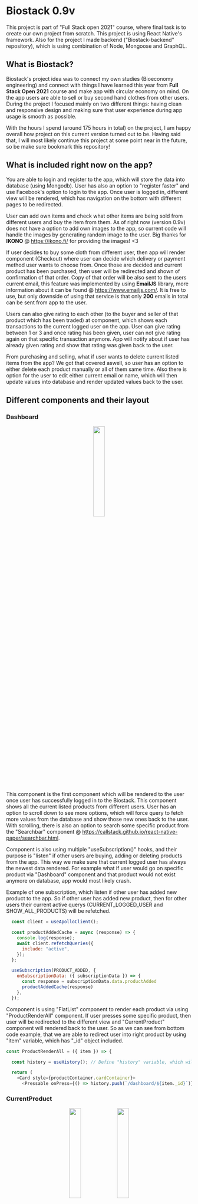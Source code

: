 # Biostack 0.9v


This project is part of "Full Stack open 2021" course, where final task is to create our own project from scratch.  This project is using React Native's framework. Also for the project I made backend ("Biostack-backend" repository), which is using combination of Node, Mongoose and GraphQL.


## What is Biostack?

Biostack's project idea was to connect my own studies (Bioeconomy engineering) and connect with things I have learned this year from **Full Stack Open 2021** course and make app with circular economy on mind. On the app users are able to sell or buy second hand clothes from other users. During the project I focused mainly on two different things: having clean and responsive design and making sure that user experience during app usage is smooth as possible.

With the hours I spend (around 175 hours in total) on the project, I am happy overall how project on this current version turned out to be. Having said that, I will most likely continue this project at some point near in the future, so be make sure bookmark this repository!

## What is included right now on the app?

You are able to login and register to the app, which will store the data into database (using Mongodb). User has also an option to "register faster" and use Facebook's option to login to the app. Once user is logged in, different view will be rendered, which has navigation on the bottom with different pages to be redirected.

User can add own items and check what other items are being sold from different users and buy the item from them. As of right now (version 0.9v) does not have a option to add own
images to the app, so current code will handle the images by generating random image to the user. Big thanks for **IKONO** @ https://ikono.fi/ for providing the images! <3

If user decides to buy some cloth from different user, then app will render component (Checkout) where user can decide which delivery or payment method user wants to choose from. Once those are decided and current product has been purchased, then user will be redirected and shown of confirmation of that order. Copy of that order will be also sent to the users current email, this feature was implemented by using **EmailJS** library, more information about it can be found @ https://www.emailjs.com/. It is free to use, but only downside of using that service is that only **200** emails in total can be sent from app to the user.

Users can also give rating to each other (to the buyer and seller of that product which has been traded) at component, which shows each transactions to the current logged user on the app. User can give rating between 1 or 3 and once rating has been given, user can not give rating again on that specific transaction anymore. App will notify about if user has already given rating and show that rating was given back to the user.

From purchasing and selling, what if user wants to delete current listed items from the app? We got that covered aswell, so user has an option to either delete each product manually or all of them same time. Also there is option for the user to edit either current email or name, which will then update values into database and render updated values back to the user.

## Different components and their layout

### Dashboard

<p align="center">
  <img src="/documentation/images/Dashboard_component.jpg" width=25% height=25%>
</p>

This component is the first component which will be rendered to the user once user has successfully logged in to the Biostack. This component shows all the current listed products from different users. User has an option to scroll down to see more options, which will force query to fetch more values from the database and show those new ones back to the user. With scrolling, there is also an option to search some specific product from the "Searchbar" component @ https://callstack.github.io/react-native-paper/searchbar.html.

Component is also using multiple "useSubscription()" hooks, and their purpose is "listen" if other users are buying, adding or deleting products from the app. This way we make sure that current logged user has always the newest data rendered. For example what if user would go on specific product via "Dashboard" component and that product would not exist anymore on database, app would most likely crash.

Example of one subscription, which listen if other user has added new product to the app. So if other user has added new product, then for other users their current active querys (CURRENT_LOGGED_USER and SHOW_ALL_PRODUCTS) will be refetched.


```javascript
  const client = useApolloClient();

  const productAddedCache = async (response) => {
    console.log(response);
    await client.refetchQueries({
      include: "active",
    });
  };

  useSubscription(PRODUCT_ADDED, {
    onSubscriptionData: ({ subscriptionData }) => {
      const response = subscriptionData.data.productAdded
      productAddedCache(response)
    },
  });
```


Component is using "FlatList" component to render each product via using "ProductRenderAll" component. If user presses some specific product, then user will be redirected to the different view and "CurrentProduct" component will rendered back to the user. So as we can see from bottom code example, that we are able to redirect user into right product by using "item" variable, which has "_id" object included.



```javascript
const ProductRenderAll = ({ item }) => {

  const history = useHistory(); // Define "history" variable, which will execute => "useHistory(...)" function.

  return (
    <Card style={productContainer.cardContainer}>
      <Pressable onPress={() => history.push(`/dashboard/${item._id}`)}>
```


### CurrentProduct

<p align="center">
	<img src="/documentation/images/CurrentProduct_component_one.jpg" width=25% height=25%>
	<img src="/documentation/images/CurrentProduct_component_two.jpg" width=25% height=25%>
</p>

This component will be rendered, if user chooses to go on some specific product. User will see related data to current item (type, size and price) and also seller information that who is selling this current item on the app. Seller's name and rating (does not work at this moment) will be shown back and also avatar. By default avatar will show first letters of firstname and lastname, but if user has registered to the app via using facebook, then app will show it's facebook profile image on the avatar's place.


```javascript
const CurrentUserAvatar = ({ checkUserAvatar, currentUserName }) => {

  if (checkUserAvatar) {
    return (
      <Image style={{ width: 75, height: 75, borderRadius: 75 / 2 }} source={{ uri: checkUserAvatar }} />
    )
  } else {
    return (
      <TextAvatar backgroundColor={styling.colors.Asphalt} textColor={styling.colors.VistaWhite} size={75} type={'circle'}>
        {currentUserName}
      </TextAvatar>
    );
  };
};
```


On each product two different buttons on the bottom will always be shown, so if current logged user is the owner of that specific product, then "EDIT PRODUCT" and "DELETE PRODUCT" buttons will be rendered. Keep in mind that as of right now editing products has not been implemented, but deleting product works. If current logged user is not the owner, then app will render "CHECKOUT" and "BOOKMARK" (bookmarking feature not implemented) buttoks back to the user. Component called "ButtonOptions" handles this logic and here is the small snippet of that component:


```javascript
if (getCurrentProduct.owner._id === currentUserData._id) {
  return (
    <View style={buttonContainer.productButtonContainer}>
      <Pressable style={buttonContainer.productButton}>
        <Text style={buttonContainer.productButtonText}>EDIT PRODUCT</Text>
        <FontAwesome name="edit" size={18} color={styling.colors.VistaWhite} />
      </Pressable>
      <Pressable style={buttonContainer.productButton} onPress={confirmProductDelete}>
        <Text style={buttonContainer.productButtonText}>DELETE PRODUCT</Text>
        <MaterialCommunityIcons name="delete-outline" size={18} color={styling.colors.VistaWhite} />
      </Pressable>
    </View>
  );
} else {
  return (
    <View style={buttonContainer.productButtonContainer}>
      <Pressable style={buttonContainer.productButton} onPress={showModal}>
        <Text style={buttonContainer.productButtonText}>CHECKOUT</Text>
        <Fontisto name="shopping-basket-add" size={18} color={styling.colors.VistaWhite} />
      </Pressable>
      <Pressable style={buttonContainer.productButton}>
        <Text style={buttonContainer.productButtonText}>BOOKMARK</Text>
        <Ionicons name="bookmarks" size={18} color={styling.colors.VistaWhite} />
      </Pressable>
    </View>
  );
};
```


If user decides to buy current product from the app via pressing "CHECKOUT" button, then component "Checkout" (modal) will be rendered back to the user. So basically we are still on "CurrentProduct" route, but "Checkout" component has been rendered on top of earlier component. So idea was that, if user is uncertain of something or wants to go back to "Dashboard" to see other products, then user has just an option to close the modal and go back.

### Checkout

<p align="center">
	<img src="/documentation/images/Checkout_component_one.jpg" width=25% height=25%>
	<img src="/documentation/images/Checkout_component_two.jpg" width=25% height=25%>
</p>

On the "Checkout" component, app will use "Modal" component from https://callstack.github.io/react-native-paper/modal.html, which has all the information related to the chosen product, which user wants to buy from the app. Once user has has chosen all the required options (for shipping and payment), app will show total price of that order and user is now able to buy the item via pressing "BUY AN ITEM" button. Here is the code of the logic, which handles the buying an item and redirecting the user if buying an item is successful:


```javascript
    // These 3x variables are being used/needed, so that app is able to send email
    // confirmation to the buyer if purchasing the item is successful.
    const emailService = Constants.manifest.extra.email_service_id;
    const emailTemplate = Constants.manifest.extra.email_template_id;
    const emailUser = Constants.manifest.extra.email_user_id;

    // When this function is being referenced, then we wil execute "try" section first,
    // if something goes wrong during this section then we will pass into "catch" section.
    try {
      // We will be using "useCreateNewTransaction(...)" hook, which has "submitNewTransaction(...)"
      // function. Once function has been executed, then data will be under "response" variable,
      // which lets us access the query data => "data.createTransaction".
      const response = await submitNewTransaction({ getOrderData });
      const confirmationData = response.data.createTransaction; // Define "confirmationData" variable, which is equal to "response.data.createTransaction".

      // Define "emailOrderConfirmation" variable, which will get access
      // inside of {...} different object values.
      const emailOrderConfirmation = {
        to_name: currentUserData.name,
        to_email: currentUserData.email,
        reply_to: "me@aarnipavlidi.fi",
        orderID: confirmationData._id,
        orderName: confirmationData.productTitle,
        orderSize: confirmationData.productSize,
        orderType: confirmationData.productType,
        orderImage: confirmationData.productImage,
        orderShipping: confirmationData.shippingMethod,
        orderPayment: confirmationData.paymentMethod,
        orderTotal: confirmationData.paymentTotal,
        sellerName: confirmationData.sellerName,
        contactEmail: confirmationData.sellerEmail,
      };
      // If earlier function (submitNewTransaction) is successful, then user will be redirected to the
      // different view and "OrderConfirmation" component will be rendered back to the user, which will
      // show data, which uses "confirmationData" via => "state: { detail: order_data_here }":
      history.push({
        pathname: '/dashboard/order-confirmation',
        state: { detail: confirmationData }
      });
      // Then app will make copy of that order confirmation and send confirmation to the users current
      // email, which will use those 3x different variables which we defined earlier.
      await emailjs.send(emailService, emailTemplate, emailOrderConfirmation, emailUser);
    } catch (error) { // If there are any problems during "try" section, then we will execute "catch" section.
      console.log(error) // Console.log the "error" variable data back to the terminal.
    };
  };
```

### OrderConfirmation

<p align="center">
	<img src="/documentation/images/OrderConfirmation_component.jpg" width=25% height=25%>
</p>

This component will be rendered to the user, after purchasing the item is successful. Component will show all the data regarding that order, which gets the data from previous "history.push" function. Also 2x different buttons will be rendered back, 1) "BUY MORE" button which will redirect user back to home "Dashboard" component and 2) "CONTACT SELLER" button, which will redirect user to this orders own page => "CurrentTransaction" component. There user is able to give rating and contact the seller/buyer.


```javascript
  const location = useLocation(); // Define "location" variable, which will execute => "useLocation(...)" function.
  const history = useHistory(); // Define "history" variable, which will execute => "useHistory(...)" function.

  // Define "getOrderData" variable, which is equal to "location.state.detail". So after user
  // has purchased the product successfully, then that order data goes into "location.state.detail"
  // and user will be redirected to this component (OrderConfirmation), which will show that data back.
  const getOrderData = location.state.detail;
  const orderNumber = `#${getOrderData._id}`;


<View style={buttonContainer.productButtonContainer}>
	<Pressable style={buttonContainer.productButton} onPress={() => history.push('/dashboard')}>
		<Text style={buttonContainer.productButtonText}>BUY MORE</Text>
	</Pressable>
        <Pressable style={buttonContainer.productButton} onPress={() => history.push(`/dashboard/profile/transactions/${getOrderData._id}`)}>
        	<Text style={buttonContainer.productButtonText}>CONTACT SELLER</Text>
        </Pressable>
</View>
```

### CurrentTransaction

<p align="center">
  <img src="/documentation/images/CurrentTransaction_component_one.jpg" width=25% height=25%>
  <img src="/documentation/images/CurrentTransaction_component_two.jpg" width=25% height=25%>
  <img src="/documentation/images/CurrentTransaction_component_giving_rating.jpg" width=25% height=25%>
  <img src="/documentation/images/CurrentTransaction_component_rating_snackbar.jpg" width=25% height=25%>
  <img src="/documentation/images/CurrentTransaction_component_after_giving_rating.jpg" width=25% height=25%>
</p>


Component "CurrentTransaction" will show current transaction based on the "id" value of that transaction. User is able to go specific transaction either from "OrderHistory" component, which shows all of users transactions on the app or after user has bought the item, which the button which lets user to redirect the user to current order. On our "Main" component has the router logic, which renders then this component "CurrentTransaction"


```javascript
<Route exact path="/dashboard/profile/transactions/:transactionID">
	{currentToken ? <CurrentTransaction currentUserData={currentUserData} loading={loading} showSnackBar={showSnackBar} /> : <Redirect to="/" />}
</Route>
```

```javascript
  // Define "useCurrentTransaction(...)" hook, then get access into "getCurrentTransaction"
  // and "loadingTransaction" variables. When user goes into specific transaction, app will
  // execute hook and show current data back into "getCurrentTransaction" variable. If the
  // data is loading, which means "loadingTransaction" is === "true", then component will
  // render back "loading spinner" untill data has been completely loaded.
  const { getCurrentTransaction, loadingTransaction } = useCurrentTransaction();

```

And the hook which this component is using, will be using "useParams()" function, so after user is pressing on specific transaction then the router will know that this "id" value is this, which lets execute query with right variable and render back the data to the user.


```javascript
// This project has been commented by Aarni Pavlidi, if you have any questions or suggestions with the code,
// then please contact me by sending email at me@aarnipavlidi.fi <3

import React from 'react'; // Import "react" library's content for this hooks usage.
import { useParams } from 'react-router-native'; // Import following components from "react-router-native" library's content for this component usage.
import { useQuery } from '@apollo/client'; // Import following functions from "@apollo/client" library for this hook usage.
import { SHOW_CURRENT_TRANSACTION } from '../graphql/queries'; // Import following queries from "queries.js" file for this hook usage.

const useCurrentTransaction = () => {

  const { transactionID } = useParams();

  const { loading, error, data } = useQuery(SHOW_CURRENT_TRANSACTION, {
    fetchPolicy: 'cache-and-network',
    variables: {
      getTransactionID: transactionID
    },
  });

  // Return variables inside of {...} to be used with this hook.
  return {
    getCurrentTransaction: data?.showCurrentTransaction,
    loadingTransaction: loading,
  };
};

// Export "useCurrentTransaction" hook, so other components like "App.js" are able to use this hooks's content.
export default useCurrentTransaction;
```


When user is at current transaction view, then user has an option to give rating to the user (to both product buyer and seller). User can give rating only once and from values between 1 or 3. Once rating has been given successfully to the user, then app will render "Snackbar" component, which will notify that rating has been given. After that if user comes back to that current transaction, then user won't be able to give rating again and app will render the rating which was given earlier.


```javascript
  // Define "useCurrentTransaction(...)" hook, then get access into "getCurrentTransaction"
  // and "loadingTransaction" variables. When user goes into specific transaction, app will
  // execute hook and show current data back into "getCurrentTransaction" variable. If the
  // data is loading, which means "loadingTransaction" is === "true", then component will
  // render back "loading spinner" untill data has been completely loaded.
  const { getCurrentTransaction, loadingTransaction } = useCurrentTransaction();

  // Define "useCreateNewRating()" hook, then get access into "submitNewRating" function
  // and "loadingRating" variable. When user wants to give rating to the current transaction
  // buyer/seller, then component will execute "submitNewRating" function. When executing
  // function, we will be using 3x different parameters, "getCurrentTransaction._id",
  // "currentRating.value" and "getCurrentTransaction.type".
  const [submitNewRating, { loadingRating }] = useCreateNewRating(); // Define "submitNewRating" variable from => "useCreateNewRating(...)" hook.

  // Define "currentRating" into state, which will get in default two (2) object values
  // => "status" === "false" and "value" == "null". If we want to change "currentRating"
  // state, we will be using "setCurrentRating" function.
  const [currentRating, setCurrentRating] = useState({ status: false, value: null });

  const [visible, setVisible] = useState(false);
  const showModal = () => setVisible(true);
  const hideModal = () => setVisible(false);

  // Define "submitRating" variable which will execute everything inside of {...} when
  // being referenced. Function executes "submitNewRating" function with given parameter
  // values and once the function returns data, we will be using that data into rendering
  // "Snackbar" component via using "showSnackBar" function, which will notify user of
  // giving successful rating value to the products buyer/seller.
  const submitRating = async () => {
    try { // We will try execute first "try" section, if there are any problems then we will execute "catch" section.
      const { data } = await submitNewRating(getCurrentTransaction._id, currentRating.value, getCurrentTransaction.type);
      showSnackBar(data.giveRatingUser.response); // Execute "showSnackBar" function, with given parameter value.
    } catch (error) { // If there any problems during executing the function then we will do "catch" section.
      console.log(error.message) // Console.log "error.message" variable back to the terminal.
    };
  };

  // Define "confirmSubmitRating" function, which will execute everything inside of {...}, when being referenced.
  // So when user has chosen the given rating value (1, 2 or 3) and user pressed the "submit" button, then user
  // will asked to confirm of giving the rating. Once user has decided to confirm, then we will execute the
  // "submitRating" function and execute the "submitNewRating" function (hook).
  const confirmSubmitRating = () => {
    Alert.alert(
      "Biostack",
      `You are giving rating value of ${currentRating.value} to the user. Are you sure and want to proceed?`,
      [
        {
          text: "CANCEL",
          style: "cancel"
        },
        {
          text: "OK",
          onPress: () => submitRating(),
        }
      ]
    )
  };
```	  

### OrderHistory

<p align="center">
  <img src="/documentation/images/OrderHistory_component.jpg" width=25% height=25%>
</p>


This component shows to the user all of the transactions, which have been made by the user. Any purchases or selling clothes will be shown at this component. Component shows 4x different
things on each row, which are transaction date, product type, product size and the payment total of that transaction. Then user has an option to check more data on each transaction by
pressing the button ("chevron-right" icon) on the end. Pressing the button will redirect user on that pressed transaction and render "CurrentTransaction" component back.


```javascript
const UserOrders = ({ item }) => {

  const history = useHistory(); // Define "history" variable, which will execute => "useHistory(...)" function.

  return (
    <View>
      <DataTable.Row>
        <DataTable.Cell>{item.date}</DataTable.Cell>
        <DataTable.Cell numeric={true}>
          <ItemTypeCheck currentItemType={item.productType} />
          <ItemSizeCheck currentItemSize={item.productSize} />
        </DataTable.Cell>
        <DataTable.Cell style={{ justifyContent: 'center' }}>{item.type}</DataTable.Cell>
        <DataTable.Cell numeric={true}>{item.paymentTotal} €</DataTable.Cell>
        <DataTable.Cell style={{ justifyContent: 'center' }} onPress={() => history.push(`/dashboard/profile/transactions/${item._id}`)}>
          <Entypo name="chevron-right" size={20} color={styling.colors.Asphalt} />
        </DataTable.Cell>
      </DataTable.Row>
    </View>
  );
};
```

### NewProduct

<p align="center">
  <img src="/documentation/images/NewProduct_component.jpg" width=25% height=25%>
</p>


This component will be rendered, when user is pressing the "New item" button on the "NavigationBottom" component. Once user has been redirected, then user has an option to add new product
to the app. User will be asked to fill required input fields (type, size, title, description and price). If these fields are not filled, then user won't be able to submit new product to the
app. We are using "Formik" and "Yup" library's combination to execute validation into those input fields.


```javascript
// Define "initialValues" variable, which will get inside of {...}
// objects values as default (''). Which means, if user wants to
// submit form without changing any input fields, these objects
// will get those default values and passed to database. But
// because we have validation setupped, that won't be possible! :)
const initialValues = {
  productTitle: '',
  productDescription: '',
  productSize: '',
  productPrice: '',
};

// Define "createProductFormValidationSchema" variable, which will execute
// validation via "yup" variable, when user wants to create new product to
// the app. If some of the input fields don't match with required condition,
// then function will return "error message" under of that current input field.
const createProductFormValidationSchema = yup.object().shape({
  productTitle: yup
    .string()
    .min(5, 'Title has to be minimum of 5 characters.')
    .max(25, 'Title can be only maximum of 25 characters.')
    .required('Title for your item is required.'),
  productDescription: yup
    .string()
    .min(5, 'Description has to be minimum of 5 characters.')
    .max(100, 'Description can be only maximum of 100 characters.')
    .required('Description for your item is required.'),
  productPrice: yup
    .string()
    .matches(/^[0-9]+$/, 'Only rounded numbers can be used on pricing the item.')
    .max(3, 'Price can be only maximum of 3 characters.')
    .required('Price for your product is required.'),
});
```

Also on the button, which lets the user submit the product on the app has "text" based on the current state and also button has "props" value called "disabled", which has default value "true"
which gets the value from "preventSubmit" variable. If condition are met, which means products type and size has been chosen then the variable is equal to "false" and user is able to press
the button and submit data into database.


```javascript
// Define "preventSubmit" variable, which will be equal to either "false" or
// "true" value. Variable idea is to prevent the user press "Create an item"
// button, if the user has not chosen "item type" or "size" option. So once
// user has chosen both options, then "preventSubmit" will be equal to "false" value,
// which means button will be "pressable" to the user.
const preventSubmit = currentItemType && currentItemSize ? false : true;

// Define "buttonText" variable, which will execute everything inside of {...},
// and return text into button => based on if user has selected both payment
// and delivery option or not. If user (by default) has not chosen any option
// values, then function will return "Choose shipping & payment" text and
// otherwise will return "Buy an item" text.
const buttonText = () => {
  if (currentItemType && currentItemSize) {
    return (
      <Text style={{ color: styling.colors.VistaWhite, fontFamily: styling.fonts.buttonContent, fontSize: 12 }}>Create an item</Text>
    )
  } else {
    return (
      <Text style={{ color: styling.colors.VistaWhite, fontFamily: styling.fonts.buttonContent, fontSize: 12 }}>Choose item type & size</Text>
    )
  };
};
```


Once user has submitted the new product into database, then user will be redirected into that products view, which means "CurrentProduct" component will be rendered. In order to be able
submit the item into backend, we have defined "useCreateNewProduct()" hook and we get access into "submitNewProduct" function.


```javascript
// Define "useCreateNewProduct(...)" hook and get access into "submitNewProduct" function and
// "loading" variable. With function "submitNewProduct" we are able to save the users new
// product into database with given parameter values. When function has been executed and
// data is "loading" then the button, which user earlier pressed will get "loading spinner"
// untill query has been finished. After that user will be redirected into added product
// own view => "CurrentProduct" component will be rendered.
const [submitNewProduct, { loading }] = useCreateNewProduct(); // Define "submitNewProduct" variable from => "useCreateNewProduct(...)" hook.
const history = useHistory(); // Define "history" variable, which will execute => "useHistory(...)" function.

// Define variable "onSubmit", which will execute everything inside of {...},
// when function is being referenced. When user is trying to add new product
// to the app, function will try execute mutation via "submitNewProduct(...)"
// function and if adding new item failed (error) then we will let the user
// know about it via "Alert" component and render "error" variable message.
const onSubmit = async (values) => {

  const { productTitle, productDescription, productPrice } = values; // Define variables inside of {...}, which are equal to "values" variable.

  const owner = currentUserData._id; // Define variable "owner", which is equal to "currentUserData._id" variable.
  const productType = value; // Define variable "productType", which is equal to "value" variable.
  const productImageValue = value === 'sweater'
    ? Math.floor((Math.random() * 6) + 1)
    : Math.floor((Math.random() * 4) + 1);

  const productSize = currentSize; // Define variable "productSize", which is equal to "currentSize" variable.

  try {
    const response = await submitNewProduct({ productTitle, productDescription, productSize, productPrice, productType, productImageValue, owner })
    history.push(`/dashboard/${response.data.createProduct._id}`); // Redirect user to "/dashboard" after adding new product successfully.
  } catch (error) { // If there is a problem at "try" section, then "Alert" component will be rendered.
    Alert.alert(
      "Biostack",
      `${error}`,
      [
        {
          text: "BACK",
          style: "cancel"
        },
      ]
    );
  };
};
```


### UserSettings

<p align="center">
  <img src="/documentation/images/UserSettings_component.jpg" width=25% height=25%>
</p>


When user has pressed the "Profile" link ("NavigationBottom" component), then this will component will be rendered back to the user. This component renders back
overview of your account and different links where user can go to. Overview of user acccount has following data: username, current rating, name and email.

Component has 4 different links (3 of them work, "Bookmarks" has not been implemented yet), "Clothes" link will redirect user into "UserClothes" component, which will show
all the listed products user has currently on the app. "Transactions" link will redirect user into "OrderHistory" component and "Edit Account" link will redirect user
into "EditAccount" component. User has also an option to logout from the app and reset the session ("authStorage.removeAccessToken" function).

```javascript
  const client = useApolloClient(); // Define "client" variable, which is equal to "useApolloClient(...)" function.
  const authStorage = useAuthStorage(); // Define "authStorage" variable, which is equal to "useAuthStorage(...)" function.

  const logoutUserToken = async () => {
    try {
      await authStorage.removeAccessToken();
      client.clearStore();
      setCurrentToken(null);
    } catch (error) {
      console.log(error.message);
    };
  };

  const confirmUserLogout = () => {
    Alert.alert(
      "Biostack",
      "Are you sure you want to logout from the app?",
      [
        {
          text: "CANCEL",
          onPress: () => console.log('User has cancelled logout process!'),
          style: "cancel"
        },
        {
          text: "OK",
          onPress: () => logoutUserToken(),
        }
      ]
    )
  };
```


### UserClothes

<p align="center">
  <img src="/documentation/images/UserClothes_component.jpg" width=25% height=25%>
</p>

This component uses "FlatList" component, which renders each item which has been listed by the user into own row. User has an option also to delete specific
product manually, which will then render "Snackbar" component back to the user. Component gets the data from the "currentUserData" which is equal to "CURRENT_LOGGED_USER"
query. Query has an "products" object, which we use for "FlatList" component to render each item back to the user visible.


```javascript
// Define "UserClothes" component, which will execute everything inside of {...}
// and render back either "loading spinner" or current logged user data.
const UserClothes = ({ currentUserData, loading, showSnackBar }) => {

  const getUserListedProducts = currentUserData
    ? currentUserData.products.map(results => results)
    : [];

  // If "me" querys data => "currentUserData" is still loading from the dabase, component
  // will render everything inside of (...) (loading spinner) untill data has loaded.
  if (loading) {
    return (
      <View style={loadingContainer.container}>
        <ActivityIndicator size="large" color={styling.colors.Asphalt} />
      </View>
    );
  };

  // Otherwise component will render everything inside of (...) back to the user.
  return (
    <FlatList
      data={getUserListedProducts}
      keyExtractor={(item, index) => item._id}
      renderItem={({ item }) => <UserListedClothes item={item} showSnackBar={showSnackBar} />}
      ListHeaderComponent={<UserClothesHeader />}
    />
  );
};
```


### EditAccount

<p align="center">
  <img src="/documentation/images/EditAccount_component.jpg" width=25% height=25%>
  <img src="/documentation/images/EditAccount_component_before_edit.jpg" width=25% height=25%>
  <img src="/documentation/images/EditAccount_component_after_edit.jpg" width=25% height=25%>
  <img src="/documentation/images/EditAccount_component_delete_products_snackbar.jpg" width=25% height=25%>
</p>

On this component user is able to delete his own account from the app, delete all listed products or edit current name/email values into new ones. On all of these functions app will also render
"Snackbar" component after successful execution. Here is the small snippet of code, where user if confirms the account deletion then we will execute the function (provided by the hook) and then
user will be redirected back to the "LoginScreen" after deleting the acccount has been successful.


```javascript
// Define "useDeleteUser()" hook and get access into "deleteUserFromDatabase" function and
// "loadingDeleteUser" variable. When user wants to delete his account from the app, then
// "deleteUserFromDatabase" function will be executed and while the data is "loading", which
// means "loadingDeleteUser" is equal to "true" => "loading spinner" will be rendered on the
// submit button untill function has been finished and then user will be redirected back into
// "loginScreen" component.
const [deleteUserFromDatabase, { loadingDeleteUser }] = useDeleteUser(); // Define "deleteUserFromDatabase" variable from => "useDeleteUser(...)" hook.

const client = useApolloClient(); // Define "client" variable, which is equal to "useApolloClient(...)" function.
const authStorage = useAuthStorage(); // Define "authStorage" variable, which is equal to "useAuthStorage(...)" function.

// Define "removeUserToken" function, which will execute everything inside of {...},
// so if user wants to delete his account and confirms deletion via "Alert" method,
// then this function will be executed. If account deletion is successful, then
// user will be redirected back to login screen and else if there is a problem
// with deletion then "error.message" variable will be returned back to the user.
const removeUserToken = async () => {
  try { // First we will execute "try" section, if there will be a problem => "catch" section.
    const response = await deleteUserFromDatabase(currentUserData._id);
    await authStorage.removeAccessToken(); // Remove token value from "authStorage" after account deletion.
    //client.resetStore(); // Clear mutation from "active" and refetch all other active queries again.
    // App was getting errors after account deletion and changing "resetStore()" into
    // "clearStore()" function solved the issue. Need to find out later what caused
    // the original problem when deleting account and going back to login screen.
    client.clearStore(); // Does same thing as upper function "client.resetStore()", but won't refetch all other active queries again.
    setCurrentToken(null); // Change "currentToken" variable state into original value => "null".
    showSnackBar(response.deleteUser.response);
  } catch (error) {
    console.log(error.message); // Console.log "error.message" variable data back to the user.
  }
};

// Define "confirmUserDelete" function, which will execute everything inside of
// {...}, so if user presses button to delete his/her account => "Alert" component
// will be rendered back to the user and user has to confirm that he/she wants to
// delete account from database. If user chooses to confirm, then "removeUserToken()"
// function will be executed and app will try delete account from the database.
const confirmUserDelete = () => {
  Alert.alert(
    "Biostack",
    "Are you sure you want to delete your account from the app?",
    [
      {
        text: "CANCEL",
        onPress: () => console.log('User has cancelled account deletion process!'),
        style: "cancel"
      },
      {
        text: "OK",
        onPress: () => removeUserToken(),
      }
    ]
  )
};
```

Other functions (deleting products and updating user values) have the same logic behind, first we confirm that user wants to really delete account/products or update values and once that
has been confirmed, we will execute function provided by the hook and then render the "loading spinner" untill that function has been finished. Then once function has been executed
successfully, app will render "Snackbar" and notify the user that function has been executed successfully.
